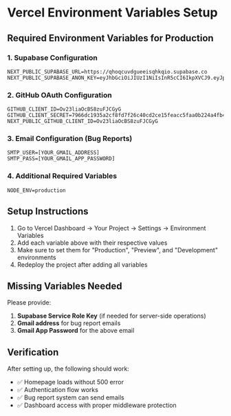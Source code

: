 # Vercel Environment Variables Setup

## Required Environment Variables for Production

### 1. Supabase Configuration
```
NEXT_PUBLIC_SUPABASE_URL=https://qhoqcuvdgueeisqhkqio.supabase.co
NEXT_PUBLIC_SUPABASE_ANON_KEY=eyJhbGciOiJIUzI1NiIsInR5cCI6IkpXVCJ9.eyJpc3MiOiJzdXBhYmFzZSIsInJlZiI6InFob3FjdXZkZ3VlZWlzcWhrcWlvIiwicm9sZSI6ImFub24iLCJpYXQiOjE3NTMxMDkxMTksImV4cCI6MjA2ODY4NTExOX0.e5ibUs6zWfPQ1et1BCWx22KWdw5Q1hhAyiLnCxQchzI
```

### 2. GitHub OAuth Configuration
```
GITHUB_CLIENT_ID=Ov23liaOcBS8zuFJCGyG
GITHUB_CLIENT_SECRET=7966dc1935a2cf8fd7f26c40cd2ce15feacc5faa0b224a4fb497ce18cf3d3b16
NEXT_PUBLIC_GITHUB_CLIENT_ID=Ov23liaOcBS8zuFJCGyG
```

### 3. Email Configuration (Bug Reports)
```
SMTP_USER=[YOUR_GMAIL_ADDRESS]
SMTP_PASS=[YOUR_GMAIL_APP_PASSWORD]
```

### 4. Additional Required Variables
```
NODE_ENV=production
```

## Setup Instructions

1. Go to Vercel Dashboard → Your Project → Settings → Environment Variables
2. Add each variable above with their respective values
3. Make sure to set them for "Production", "Preview", and "Development" environments
4. Redeploy the project after adding all variables

## Missing Variables Needed

Please provide:
1. **Supabase Service Role Key** (if needed for server-side operations)
2. **Gmail address** for bug report emails
3. **Gmail App Password** for the above email

## Verification

After setting up, the following should work:
- ✅ Homepage loads without 500 error
- ✅ Authentication flow works
- ✅ Bug report system can send emails
- ✅ Dashboard access with proper middleware protection
